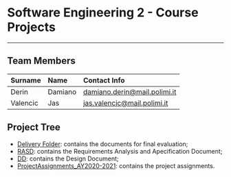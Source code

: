 
# Software Engineering 2 - Course Projects
---

## Team Members
| Surname   | Name      | Contact Info                      |
|:----------|:----------|:----------------------------------|
| Derin     | Damiano   | damiano.derin@mail.polimi.it      |
| Valencic  | Jas       | jas.valencic@mail.polimi.it       |

## Project Tree

- [Delivery Folder](DeliveryFolder): contains the documents for final evaluation;
- [RASD](RASD): contains the Requirements Analysis and Apecification Document;
- [DD](DD): contains the Design Document;
- [ProjectAssignments_AY2020-2021](ProjectAssignments_AY2020-2021): contains the project assignments.
